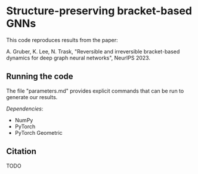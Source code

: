 # Structure-preserving bracket-based GNNs

This code reproduces results from the paper:

A. Gruber, K. Lee, N. Trask, "Reversible and irreversible bracket-based dynamics for deep graph neural networks", NeurIPS 2023.

## Running the code

The file "parameters.md" provides explicit commands that can be run to generate our results.

*Dependencies*:
- NumPy
- PyTorch
- PyTorch Geometric

## Citation

TODO
